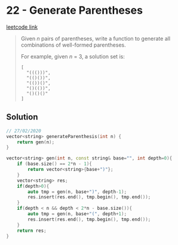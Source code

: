 # 22 - Generate Parentheses

[leetcode link](https://leetcode.com/problems/generate-parentheses/)

> Given *n* pairs of parentheses, write a function to generate all combinations of well-formed parentheses.
>
> For example, given *n* = 3, a solution set is:
>
> ```
> [
>   "((()))",
>   "(()())",
>   "(())()",
>   "()(())",
>   "()()()"
> ]
> ```

## Solution

```cpp
// 27/02/2020
vector<string> generateParenthesis(int n) {
    return gen(n);
}

vector<string> gen(int n, const string& base="", int depth=0){
    if (base.size() == 2*n - 1){
        return vector<string>{base+")"};
    }
    vector<string> res;
    if(depth>0){
        auto tmp = gen(n, base+")", depth-1);
        res.insert(res.end(), tmp.begin(), tmp.end());
    }
    if(depth < n && depth < 2*n - base.size()){
        auto tmp = gen(n, base+"(", depth+1); 
        res.insert(res.end(), tmp.begin(), tmp.end());
    }
    return res;
}
```
